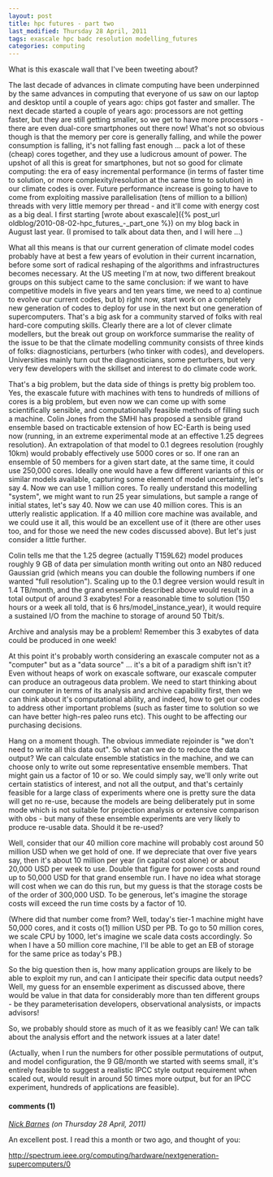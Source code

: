 ```yaml
---
layout: post
title: hpc futures - part two
last_modified: Thursday 28 April, 2011
tags: exascale hpc badc resolution modelling_futures
categories: computing
---
```

What is this exascale wall that I've been tweeting about?

The last decade of advances in climate computing have been underpinned by the same advances in computing that everyone of us saw on our laptop and desktop until a couple of years ago: chips got faster and smaller. The next decade started a couple of years ago: processors are not getting faster, but they are still getting smaller, so we get to have more processors - there are even dual-core smartphones out there now! What's not so obvious though is that the memory per core is generally falling, and while the power consumption is falling, it's not falling fast enough ... pack a lot of these (cheap) cores together, and they use a ludicrous amount of power. The upshot of all this is great for smartphones, but not so good for climate computing: the era of easy incremental performance (in terms of faster time to solution, or more complexity/resolution at the same time to solution) in our climate codes is over. Future performance increase is going to have to come from exploiting massive parallelisation (tens of million to a billion) threads with very little memory per thread - and it'll come with energy cost as a big deal. I first starting [wrote about exascale]({% post_url oldblog/2010-08-02-hpc_futures_-_part_one %}) on my blog back in August last year. (I promised to talk about data then, and I will here ...)

What all this means is that our current generation of climate model codes probably have at best a few years of evolution in their current incarnation, before some sort of radical reshaping of the algorithms and infrastructures becomes necessary. At the US meeting I'm at now, two different breakout groups on this subject came to the same conclusion: if we want to have competitive models in five years and ten years time, we need to a) continue to evolve our current codes, but b) right now, start work on a completely new generation of codes to deploy for use in the next but one generation of supercomputers.  That's a big ask for a community starved of folks with real hard-core computing skills. Clearly there are a lot of clever climate modellers, but the break out group on workforce summarise the reality of the issue to be that the climate modelling community consists of three kinds of folks: diagnosticians, perturbers (who tinker with codes), and developers. Universities mainly turn out the diagnosticians, some perturbers, but very very few developers with the skillset and interest to do climate code work.

That's a big problem, but the data side of things is pretty big problem too. Yes, the exascale future with machines with tens to hundreds of millions of cores is a big problem, but even now we can come up with some scientifically sensible, and computationally feasible methods of filling such a machine. Colin Jones from the SMHI has proposed a sensible grand ensemble based on tracticable extension of how EC-Earth is being used now (running, in an extreme experimental mode at an effective 1.25 degrees resolution).  An extrapolation of that model to 0.1 degrees resolution (roughly 10km) would probably effectively use 5000 cores or so.  If one ran an ensemble of 50 members for a given start date, at the same time, it could use 250,000 cores.  Ideally one would have a few different variants of this or similar models available, capturing some element of model uncertainty, let's say 4. Now we can use 1 million cores. To really understand this modelling "system", we might want to run 25 year simulations, but sample a range of initial states, let's say 40. Now we can use 40 million cores. This is an utterly realistic application. If a 40 million core machine was available, and we could use it all, this would be an excellent use of it (there are other uses too, and for those we need the new codes discussed above). But let's just consider a little further.

Colin tells me that the 1.25 degree (actually T159L62) model produces roughly 9 GB of data per simulation month writing out onto an N80 reduced Gaussian grid (which means you can double the following numbers if one wanted "full resolution"). Scaling up to the 0.1 degree version would result in 1.4 TB/month, and the grand ensemble described above would result in a total output of around 3 exabytes! For a reasonable time to solution (150 hours or a week all told, that is 6 hrs/model_instance_year), it would require a sustained I/O from the machine to storage of around 50 Tbit/s.

Archive and analysis may be a problem! Remember this 3 exabytes of data could be produced in one week!

At this point it's probably worth considering an exascale computer not as a "computer" but as a "data source" ... it's a bit of a paradigm shift isn't it? Even without heaps of work on exascale software, our exascale computer can produce an outrageous data problem. We need to start thinking about our computer in terms of its analysis and archive capability first, then we can think about it's computational ability, and indeed, how to get our codes to address other important problems (such as faster time to solution so we can have better high-res paleo runs etc). This ought to be affecting our purchasing decisions.

Hang on a moment though. The obvious immediate rejoinder is "we don't need to write all this data out". So what can we do to reduce the data output? We can calculate ensemble statistics in the machine, and we can choose only to write out some representative ensemble members. That might gain us a factor of 10 or so.  We could simply say, we'll only write out certain statistics of interest, and not all the output, and that's certainly feasible for a large class of experiments where one is pretty sure the data will get no re-use, because the models are being deliberately put in some mode which is not suitable for projection analysis or extensive comparison with obs - but many of these ensemble experiments are very likely to produce re-usable data. Should it be re-used?

Well, consider that our 40 million core machine will probably cost around 50 million USD when we get hold of one. If we depreciate that over five years say, then it's about 10 million per year (in capital cost alone) or about 20,000 USD per week to use. Double that figure for power costs and round up to 50,000 USD for that grand ensemble run. I have no idea what storage will cost when we can do this run, but my guess is that the storage costs be of the order of 300,000 USD. To be generous, let's imagine the storage costs will exceed the run time costs by a factor of 10.

(Where did that number come from? Well, today's tier-1 machine might have 50,000 cores, and it costs o(1) million USD per PB. To go to 50 million cores, we scale CPU by 1000, let's imagine we scale data costs accordingly. So when I have a 50 million core machine, I'll be able to get an EB of storage for the same price as today's PB.)

So the big question then is, how many application groups are likely to be able to exploit my run, and can I anticipate their specific data output needs? Well, my guess for an ensemble experiment as discussed above, there would be value in that data for considerably more than ten different groups - be they parameterisation developers, observational analysists, or impacts advisors!

So, we probably should store as much of it as we feasibly can! We can talk about the analysis effort and the network issues at a later date!

(Actually, when I run the numbers for other possible permutations of output, and model configuration, the 9 GB/month we started with seems small, it's entirely feasible to suggest a realistic IPCC style output requirement when scaled out, would result in around 50 times more output, but for an IPCC experiment, hundreds of applications are feasible).


#### comments (1)

*[Nick Barnes](http://climatecode.org/) (on Thursday 28 April, 2011)*

An excellent post.  I read this a month or two ago, and thought of you:

http://spectrum.ieee.org/computing/hardware/nextgeneration-supercomputers/0
